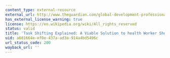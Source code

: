 ```yaml
---
content_type: external-resource
external_url: http://www.theguardian.com/global-development-professionals-network/2014/may/12/task-shifting-health-development-shortage
has_external_license_warning: true
license: https://en.wikipedia.org/wiki/All_rights_reserved
status: valid
title: 'Task Shifting Explained: A Viable Solution to health Worker Shortage?'
uid: a601664e-ef0e-437a-ad3a-914a4bd5496c
url_status_code: 200
wayback_url: ''
---
```

